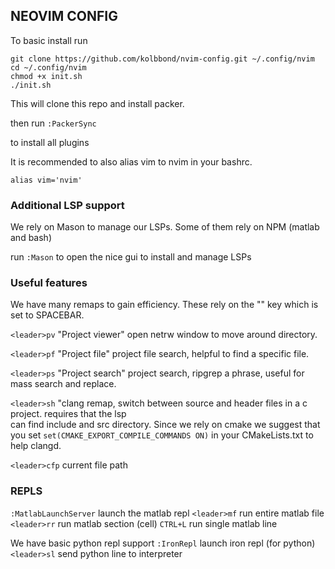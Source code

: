 ## NEOVIM CONFIG

To basic install run 

```shell
git clone https://github.com/kolbbond/nvim-config.git ~/.config/nvim
cd ~/.config/nvim
chmod +x init.sh
./init.sh
```
This will clone this repo and install packer.

then run 
` :PackerSync `

to install all plugins

It is recommended to also alias vim to nvim in your bashrc.

`alias vim='nvim'`

### Additional LSP support
We rely on Mason to manage our LSPs.
Some of them rely on NPM (matlab and bash)

run `:Mason` to open the nice gui to install and manage LSPs

### Useful features
We have many remaps to gain efficiency. These rely on the "<leader>" key which is set to SPACEBAR.

`<leader>pv` "Project viewer" open netrw window to move around directory.

`<leader>pf` "Project file" project file search, helpful to find a specific file.

`<leader>ps` "Project search" project search, ripgrep a phrase, useful for mass search and replace.

`<leader>sh` "clang remap, switch between source and header files in a c project. requires that the lsp  
can find include and src directory. Since we rely on cmake we suggest that you set
`set(CMAKE_EXPORT_COMPILE_COMMANDS ON)` in your CMakeLists.txt to help clangd.

`<leader>cfp` current file path

### REPLS
`:MatlabLaunchServer` launch the matlab repl
`<leader>mf` run entire matlab file
`<leader>rr` run matlab section (cell)
`CTRL+L` run single matlab line

We have basic python repl support
`:IronRepl` launch iron repl (for python)
`<leader>sl` send python line to interpreter





